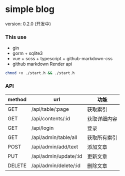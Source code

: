 # simple blog

version: 0.2.0 (开发中)

### This use

+ gin
+ gorm + sqlite3
+ vue + scss + typescript + github-markdown-css
+ github markdown Render api

```bash
chmod +x ./start.h && ./start.h
```

### API

| method | url                     | 功能          |
| ------ | -----------------       | -----------  |
| GET    | /api/table/:page        | 获取索引      |
| GET    | /api/contents/:id       | 获取详细内容  |
| GET    | /api/login              | 登录         |
| GET    | /api/admin/table/all    | 获取所有索引  |
| POST   | /api/admin/add/text     | 添加文章     |
| PUT    | /api/admin/update/:id   | 更新文章     |
| DELETE | /api/admin/delete/:id   | 删除文章     |

